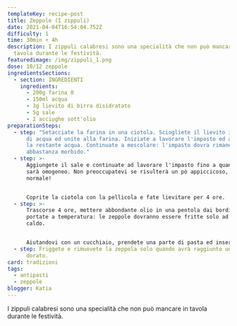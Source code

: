 ```yaml
---
templateKey: recipe-post
title: Zeppole (I zippuli)
date: 2021-04-04T16:54:04.752Z
difficulty: 1
time: 30min + 4h
description: I zippuli calabresi sono una specialità che non può mancare in
  tavola durante le festività.
featuredimage: /img/zippuli_1.png
dose: 10/12 zeppole
ingredientsSections:
  - section: INGREDIENTI
    ingredients:
      - 200g farina 0
      - 150ml acqua
      - 3g lievito di birra disidratato
      - 5g sale
      - 2 acciughe sott'olio
preparationSteps:
  - step: "Setacciate la farina in una ciotola. Sciogliete il lievito in circa 100ml
      di acqua ed unite alla farina. Iniziate a lavorare l'impasto ed aggiungete
      la restante acqua. Continuate a mescolare: l'impasto dovra rimanere
      abbastanza morbido."
  - step: >-
      Aggiungete il sale e continuate ad lavorare l'impasto fino a quando non
      sarà omogeneo. Non preoccupatevi se risulterà un pò appiccicoso, è
      normale!


      Coprite la ciotola con la pellicola e fate lievitare per 4 ore.
  - step: >-
      Trascorse 4 ore, mettere abbondante olio in una pentola dai bordi alti e
      portate a temperatura: le zeppole dovranno essere fritte solo ad olio ben
      caldo.


      Aiutandovi con un cucchiaio, prendete una parte di pasta ed inserite un pezzettino di acciuga al suo interno. Avvolgete la zeppola più volte su sé stessa, cercando di allungarla. L'impasto risulterà appiccicoso ma dovreste comunque riuscire a creare le zeppolette.
  - step: Friggete e rimuovete la zeppola solo quando avrà raggiunto un bel colore
      dorato.
card: tradizioni
tags:
  - antipasti
  - zeppole
blogger: Katia
---
```

I zippuli calabresi sono una specialità che non può mancare in tavola durante le festività.